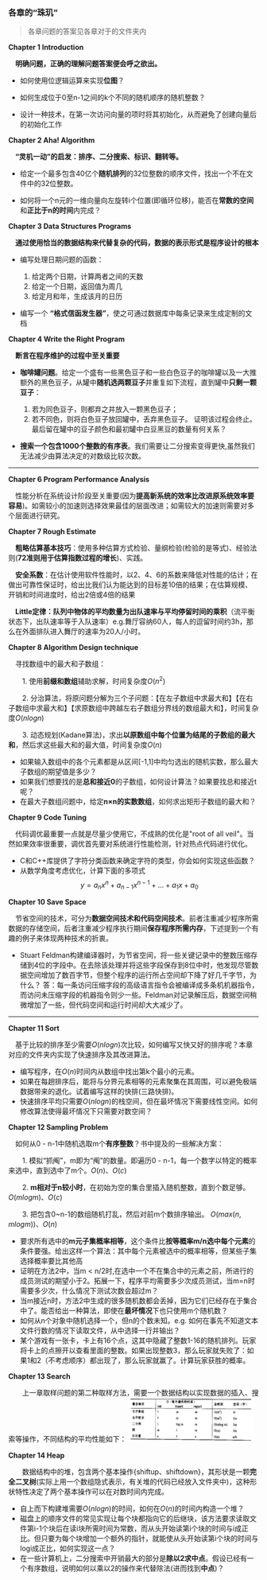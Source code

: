 ### 各章的“珠玑”
> 各章问题的答案见各章对于的文件夹内

**Chapter 1 Introduction**

&emsp;**明确问题，正确的理解问题答案便会呼之欲出。**
- 如何使用位逻辑运算来实现**位图**？

- 如何生成位于0至n-1之间的k个不同的随机顺序的随机整数？

- 设计一种技术，在第一次访问向量的项时将其初始化，从而避免了创建向量后的初始化工作

**Chapter 2 Aha! Algorithm**

&emsp;**“灵机一动”的启发：排序、二分搜索、标识、翻转等。**
- 给定一个最多包含40亿个**随机排列**的32位整数的顺序文件，找出一个不在文件中的32位整数。

- 如何将一个n元的一维向量向左旋转i个位置(即循环位移)，能否在**常数的空间**和**正比于n的时间**内完成？

**Chapter 3 Data Structures Programs**

&emsp;**通过使用恰当的数据结构来代替复杂的代码，数据的表示形式是程序设计的根本**
- 编写处理日期问题的函数：
    1. 给定两个日期，计算两者之间的天数
    2. 给定一个日期，返回值为周几
    3. 给定月和年，生成该月的日历

- 编写一个 **“格式信函发生器”**，使之可通过数据库中每条记录来生成定制的文档 

**Chapter 4 Write the Right Program**

&emsp;**断言在程序维护的过程中至关重要**
- **咖啡罐问题**。给定一个盛有一些黑色豆子和一些白色豆子的咖啡罐以及一大推额外的黑色豆子，从罐中**随机选两颗豆子**并重复如下流程，直到罐中**只剩一颗豆子**：
    1. 若为同色豆子，则都弃之并放入一颗黑色豆子；
    2. 若不同色，则将白色豆子放回罐中，丢弃黑色豆子。
证明该过程会终止。最后留在罐中的豆子颜色和最初罐中白豆黑豆的数量有何关系？

- **搜索一个包含1000个整数的有序表**。我们需要让二分搜索变得更快,虽然我们无法减少由算法决定的对数级比较次数。

---
**Chapter 6 Program Performance Analysis**

&emsp;性能分析在系统设计阶段至关重要(因为**提高新系统的效率比改进原系统效率要容易**)。如需较小的加速则选择效果最佳的层面改进；如需较大的加速则需要对多个层面进行研究。
    
**Chapter 7 Rough Estimate**

&emsp;**粗略估算基本技巧**：使用多种估算方式检验、量纲检验(检验的是等式)、经验法则(**72准则用于估算指数过程的增长**)、实践。

&emsp;**安全系数**：在估计使用软件性能时，以2、4、6的系数来降低对性能的估计；在做出可靠性保证时，给出比我们认为能达到的目标差10倍的结果；在估算规模、开销和时间进度时，给出2倍或4倍的结果

&emsp;**Little定律：队列中物体的平均数量为出队速率与平均停留时间的乘积**（流平衡状态下，出队速率等于入队速率）e.g.舞厅容纳60人，每人的逗留时间约3h，那么在外面排队进入舞厅的速率为20人/小时。

**Chapter 8 Algorithm Design technique**

&emsp;寻找数组中的最大和子数组：

&emsp;&emsp;1. 使用**前缀和数组**辅助求解，时间复杂度$O(n^2)$

&emsp;&emsp;2. 分治算法，将原问题分解为三个子问题：【在左子数组中求最大和】【在右子数组中求最大和】【求原数组中跨越左右子数组分界线的数组最大和】，时间复杂度$O(nlogn)$

&emsp;&emsp;3. 动态规划(Kadane算法)，求出**以原数组中每个位置为结尾的子数组的最大和**，然后求这些最大和的最大值，时间复杂度$O(n)$

- 如果输入数组中的各个元素都是从区间[-1,1]中均匀选出的随机实数，那么最大子数组的期望值是多少？
- 如果我们想要找的是**总和接近0**的子数组，如何设计算法？如果要找总和接近t呢？
- 在最大子数组问题中，给定**n×n的实数数组**，如何求出矩形子数组的最大和？

**Chapter 9 Code Tuning**

&emsp;代码调优最重要一点就是尽量少使用它，不成熟的优化是"root of all veil"。当然如果效率很重要，调优首先要对系统进行性能检测，针对热点代码进行优化。

- C和C++库提供了字符分类函数来确定字符的类型，你会如何实现这些函数？
- 从数学角度考虑优化，计算下面的多项式$$y=a_nx^n+a_{n-1}x^{n-1}+...+a_1x+a_0$$

**Chapter 10 Save Space**

&emsp;节省空间的技术，可分为**数据空间技术和代码空间技术**。前者注重减少程序所需数据的存储空间，后者注重减少程序执行期间**保存程序所需内存**，下述提到一个有趣的例子来体现两种技术的折衷。

- Stuart Feldman构建编译器时，为节省空间，将一些关键记录中的整数压缩存储到4位的字段中。在去除该处理并将这些字段保存到8位中时，他发现尽管数据空间增加了数百字节，但整个程序的运行所占空间却下降了好几千字节，为什么？
答：每一条访问压缩字段的高级语言指令会被编译成多条机机器指令，而访问未压缩字段的机器指令则少一些。Feldman对记录解压后，数据空间稍微增加了一些，但代码空间和运行时间却大大减少了。

---
**Chapter 11 Sort**

&emsp;基于比较的排序至少需要$O(nlogn)$次比较，如何编写又快又好的排序呢？本章对应的文件夹内实现了快速排序及其改进算法。

- 编写程序，在$O(n)$时间内从数组中找出第k个最小的元素。
- 如果在每趟排序后，能将与分界元素相等的元素聚集在其周围，可以避免极端数据带来的退化。试着编写这样的快排(三路快排)。
- 快速排序平均只需要$O(nlogn)$的栈空间，但在最坏情况下需要线性空间。如何修改算法使得最坏情况下只需要对数空间？

**Chapter 12 Sampling Problem**

&emsp;如何从0 - n-1中随机选取m个**有序整数**？书中提及的一些解决方案：

&emsp;&emsp;1. 模拟“抓阄”，m即为“阄”的数量。即遍历0 - n-1，每一个数字以特定的概率来选中，直到选中了m个。$O(n)、O(c)$

&emsp;&emsp;2. **m相对于n较小时**，在初始为空的集合里插入随机整数，直到个数足够。 $O(mlogm)、O(c)$

&emsp;&emsp;3. 把包含0~n-1的数组随机打乱，然后对前m个数排序输出。 $O(max(n, mlogm))、O(n)$

- 要求所有选中的**m元子集概率相等**，这个条件比**按等概率m/n选中每个元素**的条件要强。给出这样一个算法：其中每个元素被选中的概率相等，但某些子集选择概率要比其他高
- 证明在方法2中，当m < n/2时,在选中一个不在集合中的元素之前，所进行的成员测试的期望小于2。拓展一下，程序平均需要多少次成员测试，当m=n时需要多少次，什么情况下测试次数会超过m？
- 当m接近n时，方法2中生成的很多随机数都会丢掉，因为它们已经存在于集合中了。能否给出一种算法，即使在**最坏情况**下也只使用m个随机数？
- 如何从n个对象中随机选择一个，但n的个数未知。e.g. 如何在事先不知道文本文件行数的情况下读取文件，从中选择一行并输出？
- 某个游戏有一张卡，卡上有16个点，这其中隐藏了整数1-16的随机排列。玩家将卡上的点擦开以查看里面的整数。如果出现整数3，那么玩家就失败了：如果1和2（不考虑顺序）都出现了，那么玩家就赢了。计算玩家获胜的概率。

**Chapter 13 Search**

&emsp;&emsp;上一章取样问题的第二种取样方法，需要一个数据结构以实现数据的插入、搜索等操作，不同结构的平均性能如下：
<img src="1732247185291.png"  width="50%" />


**Chapter 14 Heap**

&emsp;&emsp;数据结构中的堆，包含两个基本操作{shiftup、shiftdown}，其形状是一颗**完全二叉树**(实际上用一个数组隐式表示，有关堆的代码已经放入文件夹中)，这种形状特性决定了两个基本操作可以在对数时间内完成。

- 自上而下构建堆需要$O(nlogn)$的时间，如何在$O(n)$的时间内构造一个堆？
- 磁盘上的顺序文件的常见实现让每个块都指向它的后继块，该方法要求读取文件第i-1个块后在读i块所需时间为常数，而从头开始读第i个块的时间与i成正比。但只要为每个块增加一个额外的指针，就能使从头开始读第i个块的时间与logi成正比，如何实现这一点？
- 在一些计算机上，二分搜索中开销最大的部分是**除以2求中点**。假设已经有一个有序数组，说明如何以乘以2的操作来代替除法(进而找到**中点**)？